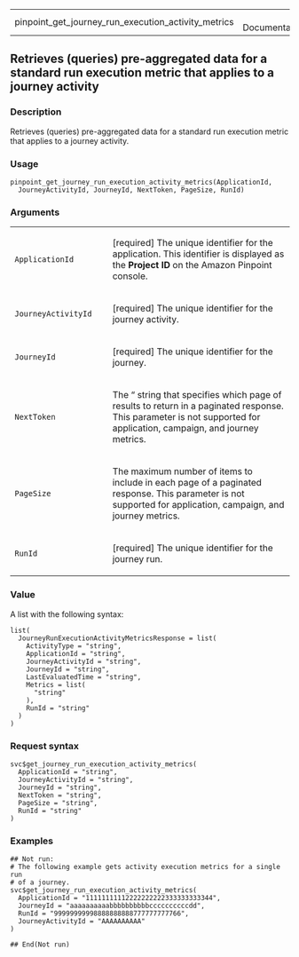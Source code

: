 <table style="width: 100%;">
<tbody>
<tr class="odd">
<td>pinpoint_get_journey_run_execution_activity_metrics</td>
<td style="text-align: right;">R Documentation</td>
</tr>
</tbody>
</table>

## Retrieves (queries) pre-aggregated data for a standard run execution metric that applies to a journey activity

### Description

Retrieves (queries) pre-aggregated data for a standard run execution
metric that applies to a journey activity.

### Usage

    pinpoint_get_journey_run_execution_activity_metrics(ApplicationId,
      JourneyActivityId, JourneyId, NextToken, PageSize, RunId)

### Arguments

<table>
<colgroup>
<col style="width: 35%" />
<col style="width: 65%" />
</colgroup>
<tbody>
<tr class="odd">
<td><code
id="pinpoint_get_journey_run_execution_activity_metrics_:_ApplicationId">ApplicationId</code></td>
<td><p>[required] The unique identifier for the application. This
identifier is displayed as the <strong>Project ID</strong> on the Amazon
Pinpoint console.</p></td>
</tr>
<tr class="even">
<td><code
id="pinpoint_get_journey_run_execution_activity_metrics_:_JourneyActivityId">JourneyActivityId</code></td>
<td><p>[required] The unique identifier for the journey
activity.</p></td>
</tr>
<tr class="odd">
<td><code
id="pinpoint_get_journey_run_execution_activity_metrics_:_JourneyId">JourneyId</code></td>
<td><p>[required] The unique identifier for the journey.</p></td>
</tr>
<tr class="even">
<td><code
id="pinpoint_get_journey_run_execution_activity_metrics_:_NextToken">NextToken</code></td>
<td><p>The “ string that specifies which page of results to return in a
paginated response. This parameter is not supported for application,
campaign, and journey metrics.</p></td>
</tr>
<tr class="odd">
<td><code
id="pinpoint_get_journey_run_execution_activity_metrics_:_PageSize">PageSize</code></td>
<td><p>The maximum number of items to include in each page of a
paginated response. This parameter is not supported for application,
campaign, and journey metrics.</p></td>
</tr>
<tr class="even">
<td><code
id="pinpoint_get_journey_run_execution_activity_metrics_:_RunId">RunId</code></td>
<td><p>[required] The unique identifier for the journey run.</p></td>
</tr>
</tbody>
</table>

### Value

A list with the following syntax:

    list(
      JourneyRunExecutionActivityMetricsResponse = list(
        ActivityType = "string",
        ApplicationId = "string",
        JourneyActivityId = "string",
        JourneyId = "string",
        LastEvaluatedTime = "string",
        Metrics = list(
          "string"
        ),
        RunId = "string"
      )
    )

### Request syntax

    svc$get_journey_run_execution_activity_metrics(
      ApplicationId = "string",
      JourneyActivityId = "string",
      JourneyId = "string",
      NextToken = "string",
      PageSize = "string",
      RunId = "string"
    )

### Examples

    ## Not run: 
    # The following example gets activity execution metrics for a single run
    # of a journey.
    svc$get_journey_run_execution_activity_metrics(
      ApplicationId = "11111111112222222222333333333344",
      JourneyId = "aaaaaaaaaabbbbbbbbbbccccccccccdd",
      RunId = "99999999998888888888777777777766",
      JourneyActivityId = "AAAAAAAAAA"
    )

    ## End(Not run)
